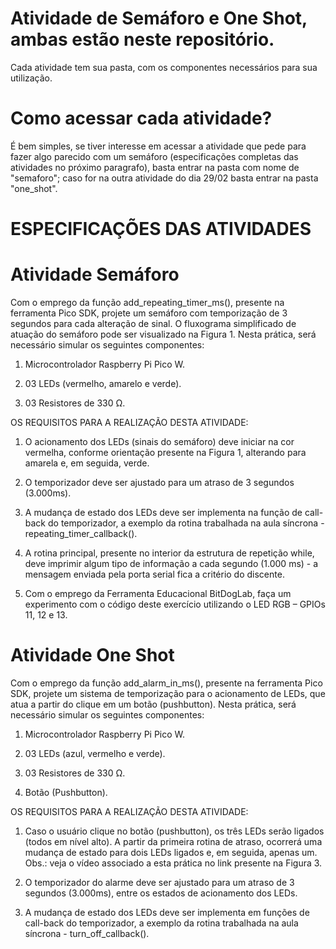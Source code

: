 # Atividade de Semáforo e One Shot, ambas estão neste repositório.
Cada atividade tem sua pasta, com os componentes necessários para sua utilização.

# Como acessar cada atividade?
É bem simples, se tiver interesse em acessar a atividade que pede para fazer algo parecido com um semáforo (especificações completas das atividades no próximo paragrafo), basta entrar na pasta com nome de "semaforo"; caso for na outra atividade do dia 29/02 basta entrar na pasta "one_shot".

# ESPECIFICAÇÕES DAS ATIVIDADES

# Atividade Semáforo

Com o emprego da função add_repeating_timer_ms(), presente na ferramenta Pico SDK, projete um semáforo com temporização de 3 segundos para cada alteração de sinal. O fluxograma simplificado de atuação do semáforo pode ser visualizado na Figura 1. Nesta prática, será necessário simular os seguintes componentes:

1) Microcontrolador Raspberry Pi Pico W.

2) 03 LEDs (vermelho, amarelo e verde).

3) 03 Resistores de 330 Ω.

OS REQUISITOS PARA A REALIZAÇÃO DESTA ATIVIDADE:

1) O acionamento dos LEDs (sinais do semáforo) deve iniciar na cor vermelha, conforme orientação presente na Figura 1, alterando para amarela e, em seguida, verde.

2) O temporizador deve ser ajustado para um atraso de 3 segundos (3.000ms).

3) A mudança de estado dos LEDs deve ser implementa na função de call-back do temporizador, a exemplo da rotina trabalhada na aula síncrona - repeating_timer_callback().

4) A rotina principal, presente no interior da estrutura de repetição while, deve imprimir algum tipo de informação a cada segundo (1.000 ms) - a mensagem enviada pela porta serial fica a critério do discente.

5) Com o emprego da Ferramenta Educacional BitDogLab, faça um experimento com o código deste exercício utilizando o LED RGB – GPIOs 11, 12 e 13.


# Atividade One Shot

Com o emprego da função add_alarm_in_ms(), presente na ferramenta Pico SDK, projete um sistema de temporização para o acionamento de LEDs, que atua a partir do clique em um botão (pushbutton). Nesta prática, será necessário simular os seguintes componentes:

1) Microcontrolador Raspberry Pi Pico W.

2) 03 LEDs (azul, vermelho e verde).

3) 03 Resistores de 330 Ω.

4) Botão (Pushbutton).

OS REQUISITOS PARA A REALIZAÇÃO DESTA ATIVIDADE:

1) Caso o usuário clique no botão (pushbutton), os três LEDs serão ligados (todos em nível alto). A partir da primeira rotina de atraso, ocorrerá uma mudança de estado para dois LEDs ligados e, em seguida, apenas um. Obs.: veja o vídeo associado a esta prática no link presente na Figura 3.

2) O temporizador do alarme deve ser ajustado para um atraso de 3 segundos (3.000ms), entre os estados de acionamento dos LEDs.

3) A mudança de estado dos LEDs deve ser implementa em funções de call-back do temporizador, a exemplo da rotina trabalhada na aula síncrona - turn_off_callback().
